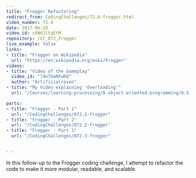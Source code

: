 ```yaml
---
title: "Frogger Refactoring"
redirect_from: CodingChallenges/72.4-frogger.html
video_number: 72.4
date: 2017-06-20
video_id: c6WdJltqEtM
repository: /CC_072_Frogger
live_example: false
links:
- title: "Frogger on Wikipedia"  
  url: "https://en.wikipedia.org/wiki/Frogger"
videos:
- title: "Video of the Gameplay"
  video_id: "l9eTOaNFwKQ"
  author: "Artificialraven"
- title: "My Video explaining 'Overloading'"  
  url: "/Courses/learning-processing/8-object-oriented-programming/8.5-more-on-objects"

parts:
- title: "Frogger - Part 1"
  url: "/CodingChallenges/072.1-frogger"
- title: "Frogger - Part 2"
  url: "/CodingChallenges/072.2-frogger"
- title: "Frogger - Part 3"
  url: "/CodingChallenges/072.3-frogger"


---
```


In this follow-up to the Frogger coding challenge, I attempt to refactor the code to make it more modular, readable, and scalable.
